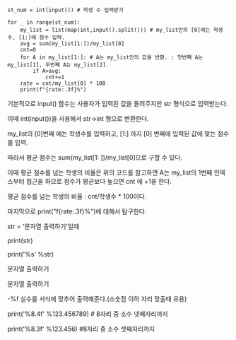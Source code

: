 ```angular2html
st_num = int(input()) # 학생 수 입력받기

for _ in range(st_num):
    my_list = list(map(int,input().split())) # my_list안의 [0]에는 학생수, [1:]에 점수 입력.
    avg = sum(my_list[1:])/my_list[0]
    cnt=0
    for A in my_list[1:]: # A는 my_list안의 값을 반환. : 첫번째 A는 my_list[1], 두번째 A는 my_list[2].
        if A>avg:
            cnt+=1
    rate = cnt/my_list[0] * 100
    print(f"{rate:.3f}%")
```
기본적으로 input() 함수는 사용자가 입력된 값을 돌려주지만 str 형식으로 입력받는다.

이때 int(input())을 사용해서 str->int 형으로 변환한다.

my_list의 [0]번째 에는 학생수를 입력하고, [1:] 까지 [0] 번째에 입력된 값에 맞는 점수를 입력.

따라서 평균 점수는 sum(my_list[1: ])/my_list[0]으로 구할 수 있다.

이때 평균 점수를 넘는 학생의 비율은 위의 코드를 참고하면 A는 my_list의 1번째 인덱스부터 접근을 하므로 점수가 평균보다 높으면 cnt 에 +1을 한다. 

평균 점수를 넘는 학생의 비율 : cnt/학생수 * 100이다.

마지막으로 print("f{rate:.3f}%")에 대해서 탐구한다.

str = '문자열 출력하기'일때

print(str)

print('%s' %str)

문자열 출력하기

문자열 출력하기

-%f 실수를 서식에 맞추어 출력해준다.(소숫점 이하 자리 맞출때 유용)

print('%8.4f' %123.456789) # 8자리 중 소수 넷째자리까지

print('%8.3f' %123.456) #8자리 중 소수 셋째자리까지